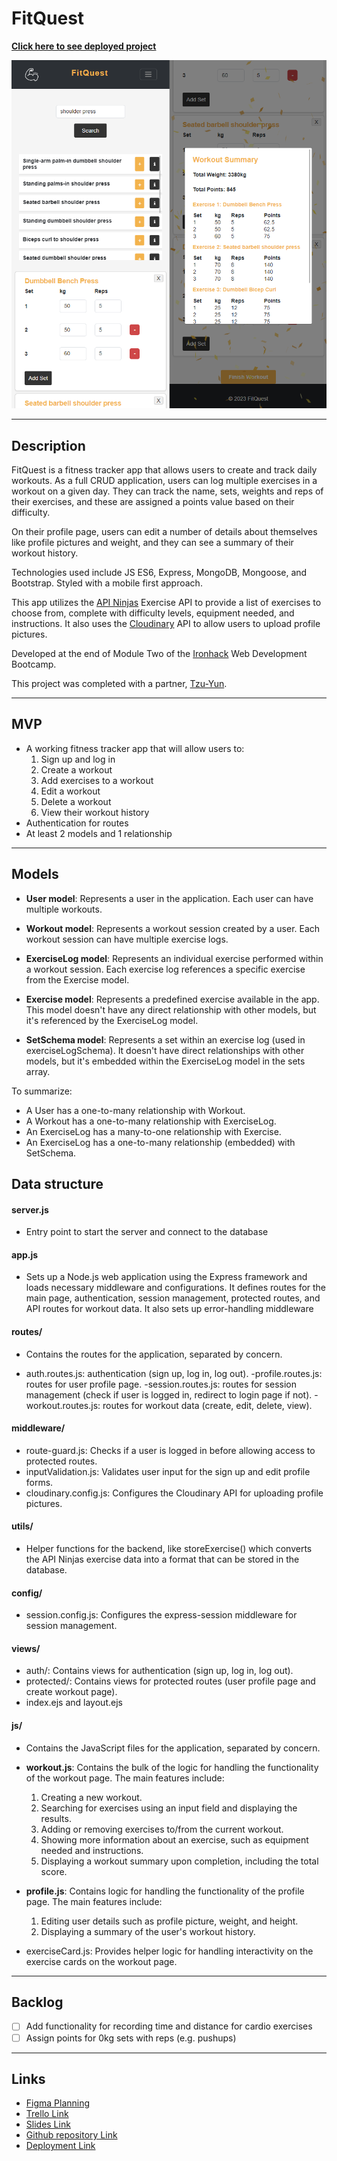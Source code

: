 # FitQuest

<b>[Click here to see deployed project](https://fitness-tracker.adaptable.app/)</b>

![FitQuest](/public/images/forReadme.png)

<hr>

## Description

FitQuest is a fitness tracker app that allows users to create and track daily workouts. As a full CRUD application, users can log multiple exercises in a workout on a given day. They can track the name, sets, weights and reps of their exercises, and these are assigned a points value based on their difficulty.

On their profile page, users can edit a number of details about themselves like profile pictures and weight, and they can see a summary of their workout history.

Technologies used include JS ES6, Express, MongoDB, Mongoose, and Bootstrap. Styled with a mobile first approach.

This app utilizes the [API Ninjas](https://api-ninjas.com/api/exercises) Exercise API to provide a list of exercises to choose from, complete with difficulty levels, equipment needed, and instructions. It also uses the [Cloudinary](https://cloudinary.com/) API to allow users to upload profile pictures.

Developed at the end of Module Two of the [Ironhack](https://www.ironhack.com/uk/en/web-development/remote) Web Development Bootcamp.

This project was completed with a partner, [Tzu-Yun](https://github.com/gongtzuuuu).

<hr>

## MVP

- A working fitness tracker app that will allow users to:
  1. Sign up and log in
  2. Create a workout
  3. Add exercises to a workout
  4. Edit a workout
  5. Delete a workout
  6. View their workout history
- Authentication for routes
- At least 2 models and 1 relationship
<hr>

## Models

- <b>User model</b>: Represents a user in the application. Each user can have multiple workouts.

- <b>Workout model</b>: Represents a workout session created by a user. Each workout session can have multiple exercise logs.

- <b>ExerciseLog model</b>: Represents an individual exercise performed within a workout session. Each exercise log references a specific exercise from the Exercise model.

- <b>Exercise model</b>: Represents a predefined exercise available in the app. This model doesn't have any direct relationship with other models, but it's referenced by the ExerciseLog model.

- <b>SetSchema model</b>: Represents a set within an exercise log (used in exerciseLogSchema). It doesn't have direct relationships with other models, but it's embedded within the ExerciseLog model in the sets array.

To summarize:

- A User has a one-to-many relationship with Workout.
- A Workout has a one-to-many relationship with ExerciseLog.
- An ExerciseLog has a many-to-one relationship with Exercise.
- An ExerciseLog has a one-to-many relationship (embedded) with SetSchema.

## Data structure

#### server.js

- Entry point to start the server and connect to the database

#### app.js

- Sets up a Node.js web application using the Express framework and loads necessary middleware and configurations. It defines routes for the main page, authentication, session management, protected routes, and API routes for workout data. It also sets up error-handling middleware

#### routes/

- Contains the routes for the application, separated by concern.

- auth.routes.js: authentication (sign up, log in, log out).
  -profile.routes.js: routes for user profile page.
  -session.routes.js: routes for session management (check if user is logged in, redirect to login page if not).
  -workout.routes.js: routes for workout data (create, edit, delete, view).

#### middleware/

- route-guard.js: Checks if a user is logged in before allowing access to protected routes.
- inputValidation.js: Validates user input for the sign up and edit profile forms.
- cloudinary.config.js: Configures the Cloudinary API for uploading profile pictures.

#### utils/

- Helper functions for the backend, like storeExercise() which converts the API Ninjas exercise data into a format that can be stored in the database.

#### config/

- session.config.js: Configures the express-session middleware for session management.

#### views/

- auth/: Contains views for authentication (sign up, log in, log out).
- protected/: Contains views for protected routes (user profile page and create workout page).
- index.ejs and layout.ejs

#### js/

- Contains the JavaScript files for the application, separated by concern.
- <b>workout.js</b>: Contains the bulk of the logic for handling the functionality of the workout page. The main features include:

  1. Creating a new workout.
  2. Searching for exercises using an input field and displaying the results.
  3. Adding or removing exercises to/from the current workout.
  4. Showing more information about an exercise, such as equipment needed and instructions.
  5. Displaying a workout summary upon completion, including the total score.

- <b>profile.js</b>: Contains logic for handling the functionality of the profile page. The main features include:

  1. Editing user details such as profile picture, weight, and height.
  2. Displaying a summary of the user's workout history.

- exerciseCard.js: Provides helper logic for handling interactivity on the exercise cards on the workout page.

<hr>

## Backlog

- [ ] Add functionality for recording time and distance for cardio exercises
- [ ] Assign points for 0kg sets with reps (e.g. pushups)

<hr>

## Links

- [Figma Planning](https://www.figma.com/file/vCEEt3DaIejm6TgjVrKNCQ/Project-2--Fitness-Tracker?node-id=0-1&t=HwiKiNRbAhDta7CA-0)
- [Trello Link](https://trello.com/b/c5HyXBKN/fitness-tracker)
- [Slides Link](https://docs.google.com/presentation/d/1vtWyc9qhIkNVNhLna_6XMRuG0zeLyOb4n0h1UxaZfaw/edit?usp=sharing)
- [Github repository Link](https://github.com/imason5/FitQuest)
- [Deployment Link](https://fitness-tracker.adaptable.app/)
